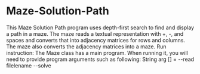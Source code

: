 # Maze-Solution-Path
This Maze Solution Path program uses depth-first search to find and display a path in a maze. The maze reads a textual representation with +, -, and spaces and converts that into adjacency matrices for rows and columns. The maze also converts the adjacency matrices into a maze. 
Run instruction: The Maze class has a main program. When running it, you will need to provide program arguments
such as following:
String arg [] = --read filelename --solve
